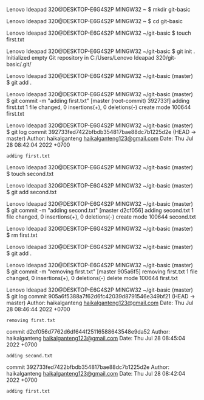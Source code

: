 Lenovo Ideapad 320@DESKTOP-E6G4S2P MINGW32 ~
$ mkdir git-basic

Lenovo Ideapad 320@DESKTOP-E6G4S2P MINGW32 ~
$ cd git-basic

Lenovo Ideapad 320@DESKTOP-E6G4S2P MINGW32 ~/git-basic
$ touch first.txt

Lenovo Ideapad 320@DESKTOP-E6G4S2P MINGW32 ~/git-basic
$ git init .
Initialized empty Git repository in C:/Users/Lenovo Ideapad 320/git-basic/.git/

Lenovo Ideapad 320@DESKTOP-E6G4S2P MINGW32 ~/git-basic (master)
$ git add .

Lenovo Ideapad 320@DESKTOP-E6G4S2P MINGW32 ~/git-basic (master)
$ git commit -m "adding first.txt"
[master (root-commit) 392733f] adding first.txt
 1 file changed, 0 insertions(+), 0 deletions(-)
 create mode 100644 first.txt

Lenovo Ideapad 320@DESKTOP-E6G4S2P MINGW32 ~/git-basic (master)
$ git log
commit 392733fed7422bfbdb354817bae88dc7b1225d2e (HEAD -> master)
Author: haikalganteng <haikalganteng123@gmail.com>
Date:   Thu Jul 28 08:42:04 2022 +0700

    adding first.txt

Lenovo Ideapad 320@DESKTOP-E6G4S2P MINGW32 ~/git-basic (master)
$ touch second.txt

Lenovo Ideapad 320@DESKTOP-E6G4S2P MINGW32 ~/git-basic (master)
$ git add second.txt

Lenovo Ideapad 320@DESKTOP-E6G4S2P MINGW32 ~/git-basic (master)
$ git commit -m "adding second.txt"
[master d2cf056] adding second.txt
 1 file changed, 0 insertions(+), 0 deletions(-)
 create mode 100644 second.txt

Lenovo Ideapad 320@DESKTOP-E6G4S2P MINGW32 ~/git-basic (master)
$ rm first.txt

Lenovo Ideapad 320@DESKTOP-E6G4S2P MINGW32 ~/git-basic (master)
$ git add .

Lenovo Ideapad 320@DESKTOP-E6G4S2P MINGW32 ~/git-basic (master)
$ git commit -m "removing first.txt"
[master 905a6f5] removing first.txt
 1 file changed, 0 insertions(+), 0 deletions(-)
 delete mode 100644 first.txt

Lenovo Ideapad 320@DESKTOP-E6G4S2P MINGW32 ~/git-basic (master)
$ git log
commit 905a6f5388a7f62d6fc42039d8791546e349bf21 (HEAD -> master)
Author: haikalganteng <haikalganteng123@gmail.com>
Date:   Thu Jul 28 08:46:44 2022 +0700

    removing first.txt

commit d2cf056d7762d6df644f25116588643548e9da52
Author: haikalganteng <haikalganteng123@gmail.com>
Date:   Thu Jul 28 08:45:04 2022 +0700

    adding second.txt

commit 392733fed7422bfbdb354817bae88dc7b1225d2e
Author: haikalganteng <haikalganteng123@gmail.com>
Date:   Thu Jul 28 08:42:04 2022 +0700

    adding first.txt

